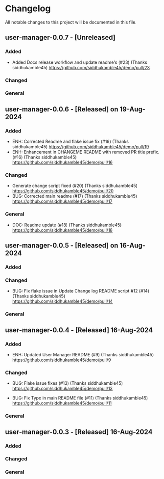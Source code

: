 # Changelog

All notable changes to this project will be documented in this file.

## user-manager-0.0.7 - [Unreleased]

### Added
-  Added Docs release workflow and update readme's (#23) (Thanks siddhukamble45) https://github.com/siddhukamble45/demo/pull/23

### Changed

### General


## user-manager-0.0.6 - [Released] on 19-Aug-2024

### Added
- ENH: Corrected Readme and flake issue fix (#19) (Thanks siddhukamble45) https://github.com/siddhukamble45/demo/pull/19
- ENH: Enhancement in CHANGEME README with removed PR title prefix. (#16) (Thanks siddhukamble45) https://github.com/siddhukamble45/demo/pull/16

### Changed
-  Generate change script fixed (#20) (Thanks siddhukamble45) https://github.com/siddhukamble45/demo/pull/20
- BUG: Corrected main readme (#17) (Thanks siddhukamble45) https://github.com/siddhukamble45/demo/pull/17

### General
- DOC: Readme update (#18) (Thanks siddhukamble45) https://github.com/siddhukamble45/demo/pull/18


## user-manager-0.0.5 - [Released] on 16-Aug-2024

### Added

### Changed
- BUG: Fix flake issue in Update Change log README script #12 (#14) (Thanks siddhukamble45) https://github.com/siddhukamble45/demo/pull/14


### General

## user-manager-0.0.4 - [Released] 16-Aug-2024

### Added
- ENH: Updated User Manager README (#9) (Thanks siddhukamble45) https://github.com/siddhukamble45/demo/pull/9

### Changed
- BUG: Flake issue fixes (#13) (Thanks siddhukamble45) https://github.com/siddhukamble45/demo/pull/13

- BUG: Fix Typo in main README file (#11) (Thanks siddhukamble45) https://github.com/siddhukamble45/demo/pull/11

### General

## user-manager-0.0.3 - [Released] 16-Aug-2024

### Added

### Changed

### General

